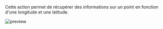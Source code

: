 Cette action permet de récupérer des informations sur un point en fonction d'une longitude et une latitude.

![preview](/images/mapboxApi/actions/reverseGeocoding-fr.png)